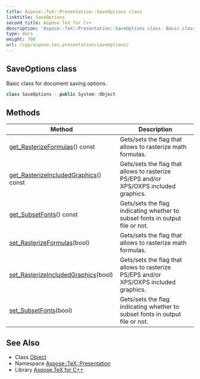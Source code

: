 ```yaml
---
title: Aspose::TeX::Presentation::SaveOptions class
linktitle: SaveOptions
second_title: Aspose.TeX for C++
description: 'Aspose::TeX::Presentation::SaveOptions class. Basic class for document saving options in C++.'
type: docs
weight: 700
url: /cpp/aspose.tex.presentation/saveoptions/
---
```

## SaveOptions class


Basic class for document saving options.

```cpp
class SaveOptions : public System::Object
```

## Methods

| Method | Description |
| --- | --- |
| [get_RasterizeFormulas](./get_rasterizeformulas/)() const | Gets/sets the flag that allows to rasterize math formulas. |
| [get_RasterizeIncludedGraphics](./get_rasterizeincludedgraphics/)() const | Gets/sets the flag that allows to rasterize PS/EPS and/or XPS/OXPS included graphics. |
| [get_SubsetFonts](./get_subsetfonts/)() const | Gets/sets the flag indicating whether to subset fonts in output file or not. |
| [set_RasterizeFormulas](./set_rasterizeformulas/)(bool) | Gets/sets the flag that allows to rasterize math formulas. |
| [set_RasterizeIncludedGraphics](./set_rasterizeincludedgraphics/)(bool) | Gets/sets the flag that allows to rasterize PS/EPS and/or XPS/OXPS included graphics. |
| [set_SubsetFonts](./set_subsetfonts/)(bool) | Gets/sets the flag indicating whether to subset fonts in output file or not. |
## See Also

* Class [Object](../../system/object/)
* Namespace [Aspose::TeX::Presentation](../)
* Library [Aspose.TeX for C++](../../)

